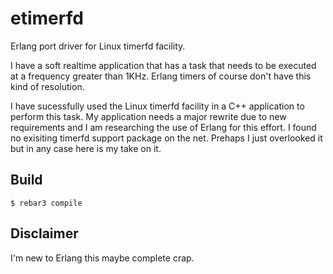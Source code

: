 etimerfd
=====

Erlang port driver for Linux timerfd facility.

I have a soft realtime application that has a task that needs to be executed at a frequency greater than 1KHz. Erlang timers of course don't have this kind of resolution.

I have sucessfully used the Linux timerfd facility in a C++ application to perform this task. My application needs a major rewrite due to new requirements and I am researching the use of Erlang for this effort. I found no exisiting timerfd support package on the net. Prehaps I just overlooked it but in any case here is my take on it.
 
Build
-----

    $ rebar3 compile


Disclaimer
--
I'm new to Erlang this maybe complete crap.

